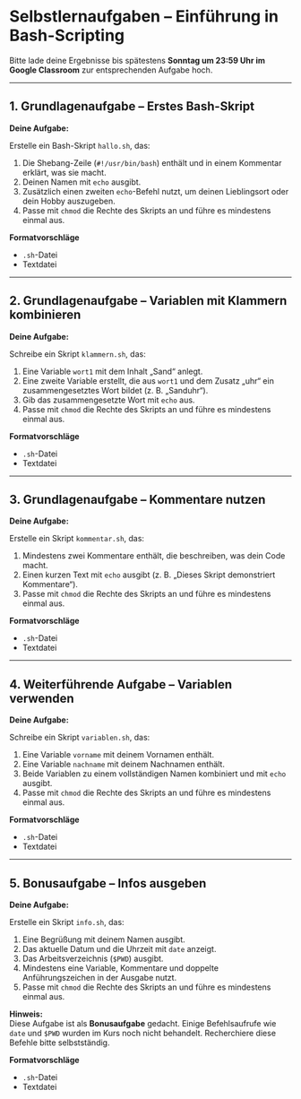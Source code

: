 # Selbstlernaufgaben – Einführung in Bash-Scripting

Bitte lade deine Ergebnisse bis spätestens **Sonntag um 23:59 Uhr im Google Classroom** zur entsprechenden Aufgabe hoch.

---

## 1. Grundlagenaufgabe – Erstes Bash-Skript 

**Deine Aufgabe:**

Erstelle ein Bash-Skript `hallo.sh`, das:  
1. Die Shebang-Zeile (`#!/usr/bin/bash`) enthält und in einem Kommentar erklärt, was sie macht.  
2. Deinen Namen mit `echo` ausgibt.  
3. Zusätzlich einen zweiten `echo`-Befehl nutzt, um deinen Lieblingsort oder dein Hobby auszugeben.  
4. Passe mit `chmod` die Rechte des Skripts an und führe es mindestens einmal aus.  

**Formatvorschläge**  
- `.sh`-Datei  
- Textdatei  

---

## 2. Grundlagenaufgabe – Variablen mit Klammern kombinieren 

**Deine Aufgabe:**

Schreibe ein Skript `klammern.sh`, das:  
1. Eine Variable `wort1` mit dem Inhalt „Sand“ anlegt.  
2. Eine zweite Variable erstellt, die aus `wort1` und dem Zusatz „uhr“ ein zusammengesetztes Wort bildet (z. B. „Sanduhr“).  
3. Gib das zusammengesetzte Wort mit `echo` aus.  
4. Passe mit `chmod` die Rechte des Skripts an und führe es mindestens einmal aus.  

**Formatvorschläge**  
- `.sh`-Datei  
- Textdatei  

---

## 3. Grundlagenaufgabe – Kommentare nutzen 

**Deine Aufgabe:**

Erstelle ein Skript `kommentar.sh`, das:  
1. Mindestens zwei Kommentare enthält, die beschreiben, was dein Code macht.  
2. Einen kurzen Text mit `echo` ausgibt (z. B. „Dieses Skript demonstriert Kommentare“).  
3. Passe mit `chmod` die Rechte des Skripts an und führe es mindestens einmal aus.  

**Formatvorschläge**  
- `.sh`-Datei  
- Textdatei  

---

## 4. Weiterführende Aufgabe – Variablen verwenden 

**Deine Aufgabe:**

Schreibe ein Skript `variablen.sh`, das:  
1. Eine Variable `vorname` mit deinem Vornamen enthält.  
2. Eine Variable `nachname` mit deinem Nachnamen enthält.  
3. Beide Variablen zu einem vollständigen Namen kombiniert und mit `echo` ausgibt.  
4. Passe mit `chmod` die Rechte des Skripts an und führe es mindestens einmal aus.  

**Formatvorschläge**  
- `.sh`-Datei  
- Textdatei  

---

## 5. Bonusaufgabe – Infos ausgeben 

**Deine Aufgabe:**

Erstelle ein Skript `info.sh`, das:  
1. Eine Begrüßung mit deinem Namen ausgibt.  
2. Das aktuelle Datum und die Uhrzeit mit `date` anzeigt.  
3. Das Arbeitsverzeichnis (`$PWD`) ausgibt.  
4. Mindestens eine Variable, Kommentare und doppelte Anführungszeichen in der Ausgabe nutzt.  
5. Passe mit `chmod` die Rechte des Skripts an und führe es mindestens einmal aus.  

**Hinweis:**  
Diese Aufgabe ist als **Bonusaufgabe** gedacht. Einige Befehlsaufrufe wie `date` und `$PWD` wurden im Kurs noch nicht behandelt. Recherchiere diese Befehle bitte selbstständig.  

**Formatvorschläge**  
- `.sh`-Datei  
- Textdatei  
